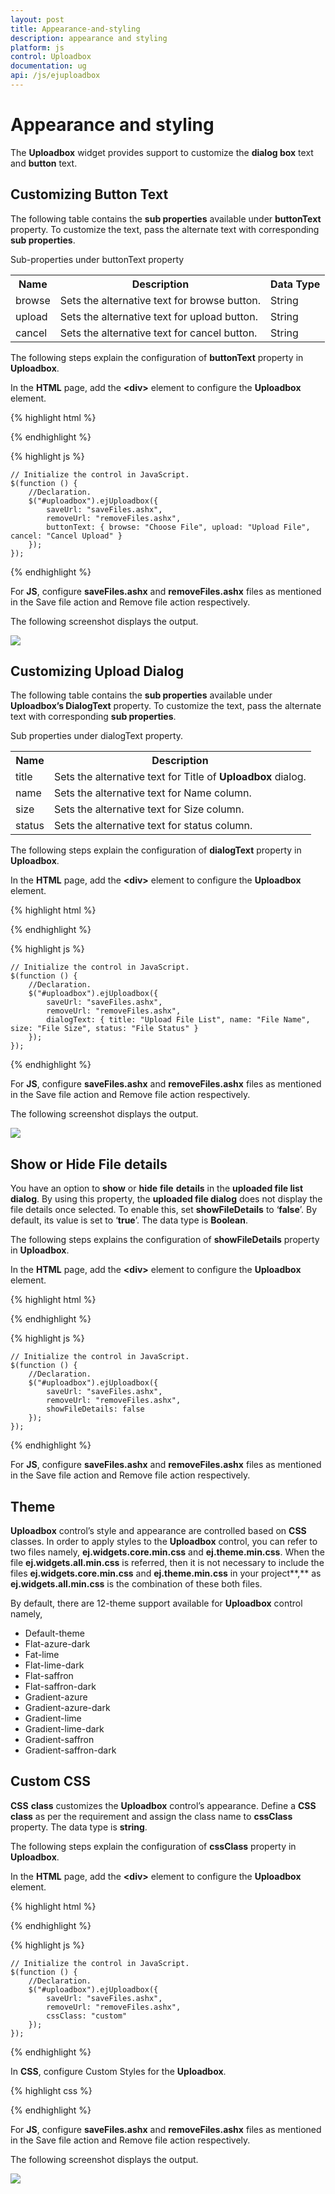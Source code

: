 ```yaml
---
layout: post
title: Appearance-and-styling
description: appearance and styling 
platform: js
control: Uploadbox
documentation: ug
api: /js/ejuploadbox
---
```


# Appearance and styling 

The **Uploadbox** widget provides support to customize the **dialog box** text and **button** text. 

## Customizing Button Text

The following table contains the **sub properties** available under **buttonText** property. To customize the text, pass the alternate text with corresponding **sub properties**. 

Sub-properties under buttonText property

<table>
<tr>
<th>
Name</th><th>
Description</th><th>
Data Type</th></tr>
<tr>
<td>
browse</td><td>
Sets the alternative text for browse button. </td><td>
String</td></tr>
<tr>
<td>
upload</td><td>
Sets the alternative text for upload button. </td><td>
String</td></tr>
<tr>
<td>
cancel</td><td>
Sets the alternative text for cancel button. </td><td>
String</td></tr>
</table>


The following steps explain the configuration of **buttonText** property in **Uploadbox**. 

In the **HTML** page, add the **&lt;div&gt;** element to configure the **Uploadbox** element.

{% highlight html %}

<div class="control">
    <div id="Uploadbox"></div>
</div>

{% endhighlight %}

{% highlight js %}

    // Initialize the control in JavaScript.
    $(function () {
        //Declaration.
        $("#uploadbox").ejUploadbox({
            saveUrl: "saveFiles.ashx",
            removeUrl: "removeFiles.ashx",
            buttonText: { browse: "Choose File", upload: "Upload File", cancel: "Cancel Upload" }
        });
    });

{% endhighlight %}

For **JS**, configure **saveFiles.ashx** and **removeFiles.ashx** files as mentioned in the Save file action and Remove file action respectively.

The following screenshot displays the output.



![](/js/UploadBox/Appearance-and-styling_images/Appearance-and-styling_img1.png) 


## Customizing Upload Dialog

The following table contains the **sub properties** available under **Uploadbox’s DialogText** property. To customize the text, pass the alternate text with corresponding **sub properties**. 

Sub properties under dialogText property.

<table>
<tr>
<th>
Name</th><th>
Description</th></tr>
<tr>
<td>
title</td><td>
Sets the alternative text for Title of <b>Uploadbox</b> dialog. </td></tr>
<tr>
<td>
name</td><td>
Sets the alternative text for Name column.  </td></tr>
<tr>
<td>
size</td><td>
Sets the alternative text for Size column. </td></tr>
<tr>
<td>
status</td><td>
Sets the alternative text for status column.</td></tr>
</table>

The following steps explain the configuration of **dialogText** property in **Uploadbox**. 

In the **HTML** page, add the **&lt;div&gt;** element to configure the **Uploadbox** element.

{% highlight html %}


<div class="control">
    <div id="Uploadbox"></div>
</div>


{% endhighlight %}

{% highlight js %}

    // Initialize the control in JavaScript.
    $(function () {
        //Declaration.
        $("#uploadbox").ejUploadbox({
            saveUrl: "saveFiles.ashx",
            removeUrl: "removeFiles.ashx",
            dialogText: { title: "Upload File List", name: "File Name", size: "File Size", status: "File Status" }
        });
    });

{% endhighlight %}

For **JS**, configure **saveFiles.ashx** and **removeFiles.ashx** files as mentioned in the Save file action and Remove file action respectively. 

The following screenshot displays the output.



![](/js/UploadBox/Appearance-and-styling_images/Appearance-and-styling_img2.png) 


## Show or Hide File details 

You have an option to **show** or **hide** **file** **details** in the **uploaded file list** **dialog**. By using this property, the **uploaded file dialog** does not display the file details once selected. To enable this, set **showFileDetails** to ‘**false**’. By default, its value is set to ‘**true**’. The data type is **Boolean**.

The following steps explains the configuration of **showFileDetails** property in **Uploadbox**.

In the **HTML** page, add the **&lt;div&gt;** element to configure the **Uploadbox** element.

{% highlight html %}

<div class="control">
    <div id="Uploadbox"></div>
</div>

{% endhighlight %}

{% highlight js %}


    // Initialize the control in JavaScript.
    $(function () {
        //Declaration.
        $("#uploadbox").ejUploadbox({
            saveUrl: "saveFiles.ashx",
            removeUrl: "removeFiles.ashx",
            showFileDetails: false
        });
    });


{% endhighlight %}

 For **JS**, configure **saveFiles.ashx** and **removeFiles.ashx** files as mentioned in the Save file action and Remove file action respectively.

## Theme

**Uploadbox** control’s style and appearance are controlled based on **CSS** classes. In order to apply styles to the **Uploadbox** control, you can refer to two files namely, **ej.widgets.core.min.css** and **ej.theme.min.css**. When the file **ej.widgets.all.min.css** is referred, then it is not necessary to include the files **ej.widgets.core.min.css** and **ej.theme.min.css** in your project**,** as **ej.widgets.all.min.css** is the combination of these both files. 

By default, there are 12-theme support available for **Uploadbox** control namely,

* Default-theme
* Flat-azure-dark
* Fat-lime
* Flat-lime-dark
* Flat-saffron
* Flat-saffron-dark
* Gradient-azure
* Gradient-azure-dark
* Gradient-lime
* Gradient-lime-dark
* Gradient-saffron
* Gradient-saffron-dark



## Custom CSS

**CSS** **class** customizes the **Uploadbox** control’s appearance. Define a **CSS** **class** as per the requirement and assign the class name to **cssClass** property. The data type is **string**. 

The following steps explain the configuration of **cssClass** property in **Uploadbox**. 

In the **HTML** page, add the **&lt;div&gt;** element to configure the **Uploadbox** element.



{% highlight html %}

<div class="control">
    <div id="Uploadbox"></div>
</div>

{% endhighlight %}

{% highlight js %}

    // Initialize the control in JavaScript.
    $(function () {
        //Declaration.
        $("#uploadbox").ejUploadbox({
            saveUrl: "saveFiles.ashx",
            removeUrl: "removeFiles.ashx",
            cssClass: "custom"
        });
    });

{% endhighlight %}

 In **CSS**, configure Custom Styles for the **Uploadbox**.

{% highlight css %}


<style class="cssStyles">
  .custom.e-uploadbox.e-widget .e-selectpart.e-select{
        background-color: #FFFFCC;
        font-weight: bold; 
        font-family: sans-serif;
    }
</style>


{% endhighlight %}



 For **JS**, configure **saveFiles.ashx** and **removeFiles.ashx** files as mentioned in the Save file action and Remove file action respectively.

The following screenshot displays the output.



![](/js/UploadBox/Appearance-and-styling_images/Appearance-and-styling_img3.png)



